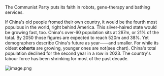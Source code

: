 The Communist Party puts its faith in robots, gene-therapy and bathing services.

If China's old people fromed their own country, it would be the fourth most populous in the world, right behind America. This silver-haired state would be growing fast, too. China's over-60 population sits at 297m, or 21% of the total. By 2050 those figures are expected to reach 520m and 38%. Yet demographers describe China's future as year——and smaller. For while its oldest **cohorts** are growing, younger ones are not(see chart). China's total population declined for the second year in a row in 2023. The country's labour force has been shrinking for most of the past decade.

![image.png](https://s2.loli.net/2024/04/10/dgFzV6icSbkrPw4.png)
